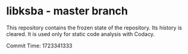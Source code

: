 # libksba - master branch

This repository contains the frozen state of the repository.
Its history is cleared. It is used only for static code
analysis with Codacy.

Commit Time: 1723341333